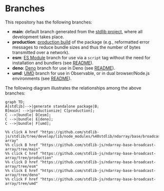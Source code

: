 <!--

@license Apache-2.0

Copyright (c) 2022 The Stdlib Authors.

Licensed under the Apache License, Version 2.0 (the "License");
you may not use this file except in compliance with the License.
You may obtain a copy of the License at

    http://www.apache.org/licenses/LICENSE-2.0

Unless required by applicable law or agreed to in writing, software
distributed under the License is distributed on an "AS IS" BASIS,
WITHOUT WARRANTIES OR CONDITIONS OF ANY KIND, either express or implied.
See the License for the specific language governing permissions and
limitations under the License.

-->

# Branches

This repository has the following branches:

-   **main**: default branch generated from the [stdlib project][stdlib-url], where all development takes place.
-   **production**: [production build][production-url] of the package (e.g., reformatted error messages to reduce bundle sizes and thus the number of bytes transmitted over a network).
-   **esm**: [ES Module][esm-url] branch for use via a `script` tag without the need for installation and bundlers (see [README][esm-readme]).
-   **deno**: [Deno][deno-url] branch for use in Deno (see [README][deno-readme]).
-   **umd**: [UMD][umd-url] branch for use in Observable, or in dual browser/Node.js environments (see [README][umd-readme]).

The following diagram illustrates the relationships among the above branches:

```mermaid
graph TD;
A[stdlib]-->|generate standalone package|B;
B[main] -->|productionize| C[production];
C -->|bundle| D[esm];
C -->|bundle| E[deno];
C -->|bundle| F[umd];

%% click A href "https://github.com/stdlib-js/stdlib/tree/develop/lib/node_modules/%40stdlib/ndarray/base/broadcast-array"
%% click B href "https://github.com/stdlib-js/ndarray-base-broadcast-array/tree/main"
%% click C href "https://github.com/stdlib-js/ndarray-base-broadcast-array/tree/production"
%% click D href "https://github.com/stdlib-js/ndarray-base-broadcast-array/tree/esm"
%% click E href "https://github.com/stdlib-js/ndarray-base-broadcast-array/tree/deno"
%% click F href "https://github.com/stdlib-js/ndarray-base-broadcast-array/tree/umd"
```

[stdlib-url]: https://github.com/stdlib-js/stdlib/tree/develop/lib/node_modules/%40stdlib/ndarray/base/broadcast-array
[production-url]: https://github.com/stdlib-js/ndarray-base-broadcast-array/tree/production
[deno-url]: https://github.com/stdlib-js/ndarray-base-broadcast-array/tree/deno
[deno-readme]: https://github.com/stdlib-js/ndarray-base-broadcast-array/blob/deno/README.md
[umd-url]: https://github.com/stdlib-js/ndarray-base-broadcast-array/tree/umd
[umd-readme]: https://github.com/stdlib-js/ndarray-base-broadcast-array/blob/umd/README.md
[esm-url]: https://github.com/stdlib-js/ndarray-base-broadcast-array/tree/esm
[esm-readme]: https://github.com/stdlib-js/ndarray-base-broadcast-array/blob/esm/README.md